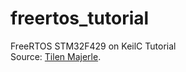 # freertos_tutorial
FreeRTOS STM32F429 on KeilC Tutorial  
Source:  [Tilen Majerle](https://github.com/MaJerle).
